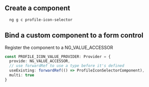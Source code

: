 

## Create a component
```bash
  ng g c profile-icon-selector
```


## Bind a custom component to a form control

Register the component to a NG_VALUE_ACCESSOR
```ts
const PROFILE_ICON_VALUE_PROVIDER: Provider = {
  provide: NG_VALUE_ACCESSOR,
  // use forwardRef to use a type before it's defined
  useExisting: forwardRef(() => ProfileIconSelectorComponent),
  multi: true
}
```
